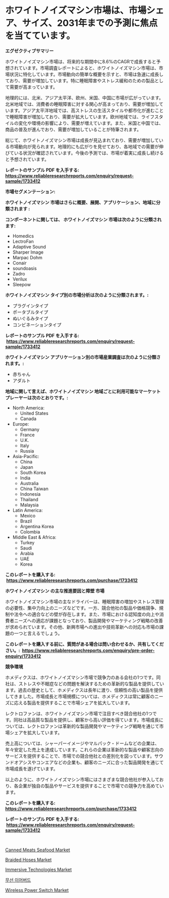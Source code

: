 <p><h1>ホワイトノイズマシン市場は、市場シェア、サイズ、2031年までの予測に焦点を当てています。</h1></p><p><strong>エグゼクティブサマリー</strong></p>
<p><p>ホワイトノイズマシン市場は、将来的な期間中に8.6%のCAGRで成長すると予想されています。市場調査レポートによると、ホワイトノイズマシン市場は、市場状況に特化しています。市場動向の簡単な概要を示すと、市場は急速に成長しており、需要が増加しています。特に睡眠障害やストレス緩和のための製品として需要が高まっています。</p><p>地理的には、北米、アジア太平洋、欧州、米国、中国に市場が広がっています。北米地域では、消費者の睡眠障害に対する関心が高まっており、需要が増加しています。アジア太平洋地域では、高ストレスの生活スタイルや都市化が進むことで睡眠障害が増加しており、需要が拡大しています。欧州地域では、ライフスタイルの変化や環境の影響により、需要が増えています。また、米国と中国では、商品の普及が進んでおり、需要が増加していることが特筆されます。</p><p>総じて、ホワイトノイズマシン市場は成長が見込まれており、需要が増加している市場動向が見られます。地理的にも広がりを見せており、各地域での需要が伸びている状況が確認されています。今後の予測では、市場が着実に成長し続けると予想されています。</p></p>
<p><strong>レポートのサンプル PDF を入手する: <a href="https://www.reliableresearchreports.com/enquiry/request-sample/1733412">https://www.reliableresearchreports.com/enquiry/request-sample/1733412</a></strong></p>
<p><strong>市場セグメンテーション:</strong></p>
<p><strong> ホワイトノイズマシン 市場はさらに概要、展開、アプリケーション、地域に分類されます :</strong></p>
<p><strong>コンポーネントに関しては、 ホワイトノイズマシン 市場は次のように分類されます: &nbsp;</strong></p>
<p><ul><li>Homedics</li><li>LectroFan</li><li>Adaptive Sound</li><li>Sharper Image</li><li>Marpac Dohm</li><li>Conair</li><li>soundoasis</li><li>Zadro</li><li>Verilux</li><li>Sleepow</li></ul></p>
<p><strong> ホワイトノイズマシン タイプ別の市場分析は次のように分類されます。:</strong></p>
<p><ul><li>プラグインタイプ</li><li>ポータブルタイプ</li><li>ぬいぐるみタイプ</li><li>コンビネーションタイプ</li></ul></p>
<p><strong>レポートのサンプル PDF を入手する: &nbsp;<a href="https://www.reliableresearchreports.com/enquiry/request-sample/1733412">https://www.reliableresearchreports.com/enquiry/request-sample/1733412</a></strong></p>
<p><strong> ホワイトノイズマシン アプリケーション別の市場産業調査は次のように分類されます。:</strong></p>
<p><ul><li>赤ちゃん</li><li>アダルト</li></ul></p>
<p><strong>地域に関して言えば、ホワイトノイズマシン 地域ごとに利用可能なマーケットプレーヤーは次のとおりです。:</strong></p>
<p><ul>
    <li>
        North America:
        <ul>
            <li>United States</li>
            <li>Canada</li>
        </ul>
    </li>
    <li>
        Europe:
        <ul>
            <li>Germany</li>
            <li>France</li>
            <li>U.K.</li>
            <li>Italy</li>
            <li>Russia</li>
        </ul>
    </li>
    <li>
        Asia-Pacific:
        <ul>
            <li>China</li>
            <li>Japan</li>
            <li>South Korea</li>
            <li>India</li>
            <li>Australia</li>
            <li>China Taiwan</li>
            <li>Indonesia</li>
            <li>Thailand</li>
            <li>Malaysia</li>
        </ul>
    </li>
    <li>
        Latin America:
        <ul>
            <li>Mexico</li>
            <li>Brazil</li>
            <li>Argentina Korea</li>
            <li>Colombia</li>
        </ul>
    </li>
    <li>
        Middle East & Africa:
        <ul>
            <li>Turkey</li>
            <li>Saudi</li>
            <li>Arabia</li>
            <li>UAE</li>
            <li>Korea</li>
        </ul>
    </li>
    </ul></p>
<p><strong>このレポートを購入する: &nbsp;<a href="https://www.reliableresearchreports.com/purchase/1733412">https://www.reliableresearchreports.com/purchase/1733412</a></strong></p>
<p><strong>ホワイトノイズマシン の主な推進要因と障壁 市場</strong></p>
<p><p>ホワイトノイズマシン市場の主なドライバーは、睡眠障害の増加やストレス管理の必要性、集中力向上のニーズなどです。一方、競合他社の製品や価格競争、規制や法令への適合などの壁が存在します。また、市場における認知度の向上や消費者ニーズへの適応が課題となっており、製品開発やマーケティング戦略の改善が求められています。その他、新興市場への進出や技術革新への対応も市場の課題の一つと言えるでしょう。</p></p>
<p><strong>このレポートを購入する前に、質問がある場合は問い合わせるか、共有してください。:&nbsp; <a href="https://www.reliableresearchreports.com/enquiry/pre-order-enquiry/1733412">https://www.reliableresearchreports.com/enquiry/pre-order-enquiry/1733412</a></strong></p>
<p><strong>競争環境</strong></p>
<p><p>ホメディクスは、ホワイトノイズマシン市場で競争力のある会社の1つです。同社は、ストレスや不眠症などの問題を解決するための革新的な製品を提供しています。過去の歴史として、ホメディクスは長年に渡り、信頼性の高い製品を提供してきました。市場成長と市場規模については、ホメディクスは常に顧客のニーズに応える製品を提供することで市場シェアを拡大しています。</p><p>レクトロファンは、ホワイトノイズマシン市場で注目すべき競合他社の1つです。同社は高品質な製品を提供し、顧客から高い評価を得ています。市場成長については、レクトロファンは革新的な製品開発やマーケティング戦略を通じて市場シェアを拡大しています。</p><p>売上高については、シャーパーイメージやマルパック・ドームなどの企業は、年々安定した売上を達成しています。これらの企業は革新的な製品や顧客志向のサービスを提供することで、市場での競合他社との差別化を図っています。サウンドオアシスやコンエアなどの企業も、顧客のニーズに合った製品開発を通じて市場成長を遂げています。</p><p>以上のように、ホワイトノイズマシン市場にはさまざまな競合他社が参入しており、各企業が独自の製品やサービスを提供することで市場での競争力を高めています。</p></p>
<p><strong>このレポートを購入する: &nbsp; <a href="https://www.reliableresearchreports.com/purchase/1733412">https://www.reliableresearchreports.com/purchase/1733412</a></strong></p>
<p><strong>レポートのサンプル PDF を入手する: &nbsp;<a href="https://www.reliableresearchreports.com/enquiry/request-sample/1733412">https://www.reliableresearchreports.com/enquiry/request-sample/1733412</a></strong><strong></strong></p>
<p>&nbsp;</p>
<p><p><a href="https://github.com/Hazelklievgspy6vdcsmu106w/Market-Research-Report-List-1/blob/main/canned-meats-seafood-market.md">Canned Meats Seafood Market</a></p><p><a href="https://view.publitas.com/reportprime-1/braided-hoses-market-analysis-examines-its-scope-on-growth-opportunities-and-forecasted-trends-spanning-from-2024-to-2031/">Braided Hoses Market</a></p><p><a href="https://gentle-editor-9db.notion.site/Immersive-Technologies-Market-Size-Growing-and-Forecasted-for-period-from-2024-2031-and-provides-c-fad9db0598694a96a2510b86ec689692">Immersive Technologies Market</a></p><p><a href="https://github.com/akzkkws047661437/Market-Research-Report-List-1/blob/main/7392478185764.md">무선 이어버드</a></p><p><a href="https://view.publitas.com/reportprime-1/wireless-power-switch-market-analysis-examines-its-scope-on-growth-opportunities-and-forecasted-trends-spanning-from-2024-to-2031/">Wireless Power Switch Market</a></p></p>